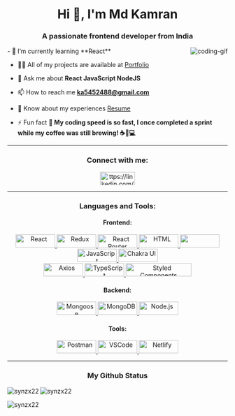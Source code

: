 <h1 align="center">Hi 👋, I'm Md Kamran</h1>
<h3 align="center">A passionate frontend developer from India</h3>
<img align="right" src="https://user-images.githubusercontent.com/74038190/212750147-854a394f-fee9-4080-9770-78a4b7ece53f.gif" alt="coding-gif" />
- 🌱 I’m currently learning **React**

- 👨‍💻 All of my projects are available at [Portfolio](https://md-kamran400.github.io/)

- 💬 Ask me about **React JavaScript NodeJS**

- 📫 How to reach me **ka5452488@gmail.com**

- 📄 Know about my experiences [Resume](https://drive.google.com/file/d/10KzKVPuKVeoIfunSAxV_hFpYCJppJxgA/view?usp=drive_link)

- ⚡ Fun fact **🚀 My coding speed is so fast, I once completed a sprint while my coffee was still brewing! ☕💨💻**

<hr/>
<h3 align="center">Connect with me:</h3>

<p align="center">
<a href="https://linkedin.com/in/md-kamran-757bb0250/" target="_blank"><img align="center" src="https://content.linkedin.com/content/dam/brand/site/img/logo/logo-hero.png" alt="ttps://linkedin.com/in/md-kamran-757bb0250" height="30" width="80" /></a>
</p>
<hr/>

<h3 align="center">Languages and Tools:</h3>

<h4 align="center">Frontend:</h4>
<p align="center">
  <a href="https://reactjs.org" target="_blank" rel="noreferrer">
    <img src="https://img.shields.io/badge/-ReactJs-61DAFB?logo=react&logoColor=white&style=plastic" alt="React" width='90px' height="30px" />
  </a>
  <a href="https://redux.js.org" target="_blank" rel="noreferrer">
    <img src="https://img.shields.io/badge/-Redux-764ABC?logo=redux&logoColor=white&style=plastic" alt="Redux" width='90px' height="30px" />
  </a>
  <a href="https://reactrouter.com" target="_blank" rel="noreferrer">
    <img src="https://img.shields.io/badge/-React%20Router-CA4245?logo=react-router&logoColor=white&style=plastic" alt="React Router" width='90px' height="30px" />
  </a>
<a href="https://developer.mozilla.org/en-US/docs/Web/HTML" target="_blank" rel="noreferrer">
    <img src="https://img.shields.io/badge/-HTML5-E34F26?logo=html5&logoColor=white&style=plastic" alt="HTML" width='90px' height="30px" />
  </a>
  <a href="https://www.w3schools.com/css/" target="_blank" rel="noreferrer">
    <img src="https://img.shields.io/badge/-CSS3-1572B6?logo=css3&logoColor=white&style=plastic" width='90px' height="30px" />
  </a>
  <a href="https://developer.mozilla.org/en-US/docs/Web/JavaScript" target="_blank" rel="noreferrer">
    <img src="https://img.shields.io/badge/-JavaScript-F7DF1E?logo=javascript&logoColor=black&style=plastic" alt="JavaScript" width='90px' height="30px" />
  </a>
    <a href="https://chakra-ui.com" target="_blank" rel="noreferrer">
    <img src="https://img.shields.io/badge/-Chakra%20UI-319795?logo=chakra-ui&logoColor=white&style=plastic" alt="Chakra UI" width='90px' height="30px" />
  </a>
  <br/>
<a href="https://axios-http.com" target="_blank" rel="noreferrer">
    <img src="https://img.shields.io/badge/-Axios-0080FF?logo=axios&logoColor=white&style=plastic" alt="Axios" width='90px' height="30px" />
  </a>
  <a href="https://www.typescriptlang.org" target="_blank" rel="noreferrer">
    <img src="https://img.shields.io/badge/-TypeScript-3178C6?logo=typescript&logoColor=white&style=plastic" alt="TypeScript" width='90px' height="30px" />
  </a>
  <a href="https://styled-components.com" target="_blank" rel="noreferrer">
    <img src="https://img.shields.io/badge/-Styled%20Components-DB7093?logo=styled-components&logoColor=white&style=plastic" alt="Styled Components" width='150px' height="30px" />
  </a>
</p>
<h4 align="center">Backend:</h4>
<p align="center">
  <a href="https://mongoosejs.com/" target="_blank" rel="noreferrer">
    <img src="https://img.shields.io/badge/-Mongoose-880000?logo=mongoose&logoColor=white&style=plastic" alt="Mongoose" width='90px' height="30px" />
  </a>
  <a href="https://www.mongodb.com" target="_blank" rel="noreferrer">
    <img src="https://img.shields.io/badge/-MongoDB-47A248?logo=mongodb&logoColor=white&style=plastic" alt="MongoDB" width='90px' height="30px" />
  </a>
  <a href="https://nodejs.org" target="_blank" rel="noreferrer">
    <img src="https://img.shields.io/badge/-Node.js-339933?logo=node.js&logoColor=white&style=plastic" alt="Node.js" width='90px' height="30px" />
  </a>
</p>
<h4 align="center">Tools:</h4>
<p align="center">
  <a href="https://www.postman.com" target="_blank" rel="noreferrer">
    <img src="https://img.shields.io/badge/-Postman-FF6C37?logo=postman&logoColor=white&style=plastic" alt="Postman" width='90px' height="30px" />
  </a>
  <a href="https://code.visualstudio.com" target="_blank" rel="noreferrer">
    <img src="https://img.shields.io/badge/-VSCode-007ACC?logo=visual-studio-code&logoColor=white&style=plastic" alt="VSCode" width='90px' height="30px" />
  </a>
  <a href="https://www.netlify.com" target="_blank" rel="noreferrer">
    <img src="https://img.shields.io/badge/-Netlify-00C7B7?logo=netlify&logoColor=white&style=plastic" alt="Netlify" width='90px' height="30px" />
  </a>

</p>
<hr/>
<h3 align="center">My Github Status</h3>
<p><img align="left" src="https://github-readme-stats.vercel.app/api/top-langs?username=synzx22&show_icons=true&locale=en&layout=compact" alt="synzx22" /></p>

<p>&nbsp;<img align="left" src="https://github-readme-stats.vercel.app/api?username=synzx22&show_icons=true&locale=en" alt="synzx22" /></p>

<p><img align="center" src="https://github-readme-streak-stats.herokuapp.com/?user=synzx22&" alt="synzx22" /></p>
